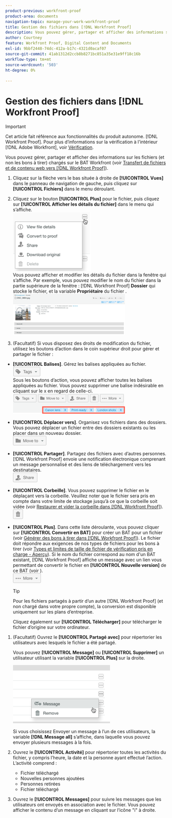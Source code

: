 ```yaml
---
product-previous: workfront-proof
product-area: documents
navigation-topic: manage-your-work-workfront-proof
title: Gestion des fichiers dans [!DNL Workfront Proof]
description: Vous pouvez gérer, partager et afficher des informations sur les fichiers (et non les bons à tirer) chargés sur le BAT Workfront (voir Téléchargement de fichiers et de contenu web vers le BAT Workfront).
author: Courtney
feature: Workfront Proof, Digital Content and Documents
exl-id: 9bbf2448-74dc-412a-b17c-4321d0acaf07
source-git-commit: 41ab1312d2ccb8b8271bc851a35e31e9ff18c16b
workflow-type: tm+mt
source-wordcount: '503'
ht-degree: 0%

---
```


# Gestion des fichiers dans [!DNL Workfront Proof]

>[!IMPORTANT]
>
>Cet article fait référence aux fonctionnalités du produit autonome. [!DNL Workfront Proof]. Pour plus d’informations sur la vérification à l’intérieur [!DNL Adobe Workfront], voir [Vérification](../../../review-and-approve-work/proofing/proofing.md).

Vous pouvez gérer, partager et afficher des informations sur les fichiers (et non les bons à tirer) chargés sur le BAT Workfront (voir [Transfert de fichiers et de contenu web vers [!DNL Workfront Proof]](../../../workfront-proof/wp-work-proofsfiles/create-proofs-and-files/upload-files-web-content.md)).

1. Cliquez sur la flèche vers le bas située à droite de **[!UICONTROL Vues]** dans le panneau de navigation de gauche, puis cliquez sur **[!UICONTROL Fichiers]** dans le menu déroulant.

1. Cliquez sur le bouton **[!UICONTROL Plus]** pour le fichier, puis cliquez sur **[!UICONTROL Afficher les détails du fichier]** dans le menu qui s’affiche.\
   ![](assets/click-more-then-view-file-details.png)\
   Vous pouvez afficher et modifier les détails du fichier dans la fenêtre qui s’affiche. Par exemple, vous pouvez modifier le nom du fichier dans la partie supérieure de la fenêtre : [!DNL Workfront Proof] **Dossier** qui stocke le fichier, et la variable **Propriétaire** du fichier .\
   ![](assets/file-details-page-350x129.png)

1. (Facultatif) Si vous disposez des droits de modification du fichier, utilisez les boutons d’action dans le coin supérieur droit pour gérer et partager le fichier :

* **[!UICONTROL Balises]**. Gérez les balises appliquées au fichier.\
   ![](assets/tags-button.png)\
   Sous les boutons d’action, vous pouvez afficher toutes les balises appliquées au fichier. Vous pouvez supprimer une balise indésirable en cliquant sur le x en regard de celle-ci.\
   ![](assets/view-file-tags-350x64.png)

* **[!UICONTROL Déplacer vers]**. Organisez vos fichiers dans des dossiers. Vous pouvez déplacer un fichier entre des dossiers existants ou les placer dans un nouveau dossier.\
   ![](assets/folder-button.png)

* **[!UICONTROL Partager]**. Partagez des fichiers avec d’autres personnes. [!DNL Workfront Proof] envoie une notification électronique comprenant un message personnalisé et des liens de téléchargement vers les destinataires.\
   ![](assets/share-button.png)

* **[!UICONTROL Corbeille]**. Vous pouvez supprimer le fichier en le déplaçant vers la corbeille. Veuillez noter que le fichier sera pris en compte dans votre limite de stockage jusqu’à ce que la corbeille soit vidée (voir [Restaurer et vider la corbeille dans [!DNL Workfront Proof]](../../../workfront-proof/wp-work-proofsfiles/manage-your-work/restore-and-empty-trash.md)).\
   ![](assets/trash-button.png)

* **[!UICONTROL Plus]**. Dans cette liste déroulante, vous pouvez cliquer sur **[!UICONTROL Convertir en BAT]** pour créer un BAT pour un fichier (voir [Générer des bons à tirer dans [!DNL Workfront Proof]](../../../workfront-proof/wp-work-proofsfiles/create-proofs-and-files/generate-proofs.md)). Le fichier doit répondre aux exigences de nos types de fichiers pour les bons à tirer (voir [Types et limites de taille de fichier de vérification pris en charge - Aperçu](../../../review-and-approve-work/proofing/proofing-overview/supported-proofing-file-types.md)). Si le nom du fichier correspond au nom d&#39;un BAT existant, [!DNL Workfront Proof] affiche un message avec un lien vous permettant de convertir le fichier en **[!UICONTROL Nouvelle version]** de ce BAT (voir ).\
   ![](assets/more-button-text-version.png)

   >[!TIP]
   >
   >Pour les fichiers partagés à partir d’un autre [!DNL Workfront Proof] (et non chargé dans votre propre compte), la conversion est disponible uniquement sur les plans d’entreprise.

   Cliquez également sur **[!UICONTROL Télécharger]** pour télécharger le fichier d’origine sur votre ordinateur.

1. (Facultatif) Ouvrez le **[!UICONTROL Partagé avec]** pour répertorier les utilisateurs avec lesquels le fichier a été partagé.

   Vous pouvez **[!UICONTROL Message]** ou **[!UICONTROL Supprimer]** un utilisateur utilisant la variable **[!UICONTROL Plus]** sur la droite.

   ![](assets/message-and-remove.png)

   Si vous choisissez Envoyer un message à l’un de ces utilisateurs, la variable **[!DNL Message all]** s’affiche, dans laquelle vous pouvez envoyer plusieurs messages à la fois.

1. Ouvrez le **[!UICONTROL Activité]** pour répertorier toutes les activités du fichier, y compris l’heure, la date et la personne ayant effectué l’action. L’activité comprend :

   * Fichier téléchargé
   * Nouvelles personnes ajoutées
   * Personnes retirées
   * Fichier téléchargé

1. Ouvrez le **[!UICONTROL Messages]** pour suivre les messages que les utilisateurs ont envoyés en association avec le fichier. Vous pouvez afficher le contenu d’un message en cliquant sur l’icône &quot;i&quot; à droite.
